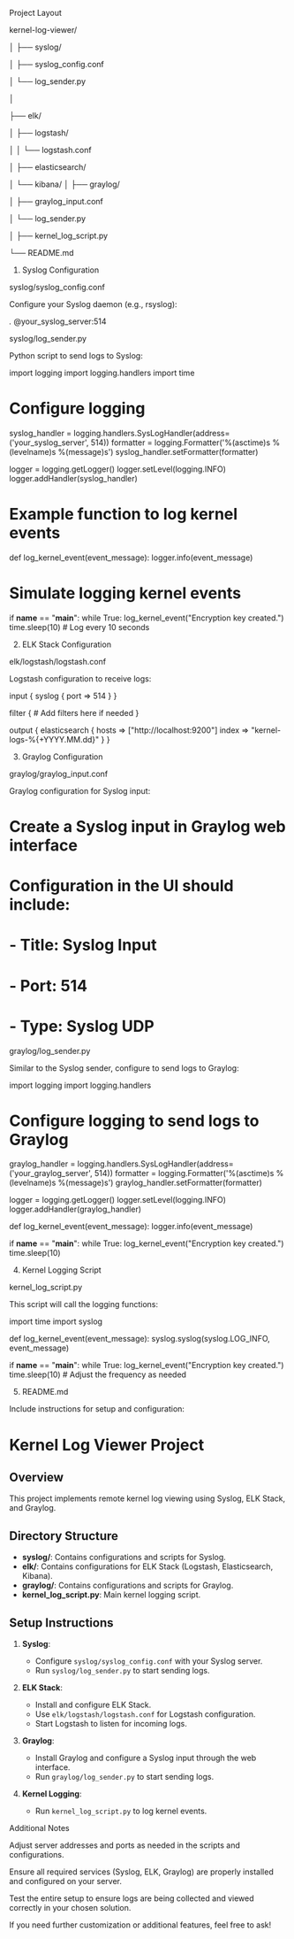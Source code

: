 Project Layout

kernel-log-viewer/

│
├── syslog/

│   ├── syslog_config.conf

│   └── log_sender.py

│

├── elk/

│   ├── logstash/

│   │   └── logstash.conf

│   ├── elasticsearch/

│   └── kibana/
│
├── graylog/

│   ├── graylog_input.conf

│   └── log_sender.py

│
├── kernel_log_script.py

└── README.md

1. Syslog Configuration

syslog/syslog_config.conf

Configure your Syslog daemon (e.g., rsyslog):

*.* @your_syslog_server:514

syslog/log_sender.py

Python script to send logs to Syslog:

import logging
import logging.handlers
import time

# Configure logging
syslog_handler = logging.handlers.SysLogHandler(address=('your_syslog_server', 514))
formatter = logging.Formatter('%(asctime)s %(levelname)s %(message)s')
syslog_handler.setFormatter(formatter)

logger = logging.getLogger()
logger.setLevel(logging.INFO)
logger.addHandler(syslog_handler)

# Example function to log kernel events
def log_kernel_event(event_message):
    logger.info(event_message)

# Simulate logging kernel events
if __name__ == "__main__":
    while True:
        log_kernel_event("Encryption key created.")
        time.sleep(10)  # Log every 10 seconds

2. ELK Stack Configuration

elk/logstash/logstash.conf

Logstash configuration to receive logs:

input {
    syslog {
        port => 514
    }
}

filter {
    # Add filters here if needed
}

output {
    elasticsearch {
        hosts => ["http://localhost:9200"]
        index => "kernel-logs-%{+YYYY.MM.dd}"
    }
}

3. Graylog Configuration

graylog/graylog_input.conf

Graylog configuration for Syslog input:

# Create a Syslog input in Graylog web interface
# Configuration in the UI should include: 
# - Title: Syslog Input
# - Port: 514
# - Type: Syslog UDP

graylog/log_sender.py

Similar to the Syslog sender, configure to send logs to Graylog:

import logging
import logging.handlers

# Configure logging to send logs to Graylog
graylog_handler = logging.handlers.SysLogHandler(address=('your_graylog_server', 514))
formatter = logging.Formatter('%(asctime)s %(levelname)s %(message)s')
graylog_handler.setFormatter(formatter)

logger = logging.getLogger()
logger.setLevel(logging.INFO)
logger.addHandler(graylog_handler)

def log_kernel_event(event_message):
    logger.info(event_message)

if __name__ == "__main__":
    while True:
        log_kernel_event("Encryption key created.")
        time.sleep(10)

4. Kernel Logging Script

kernel_log_script.py

This script will call the logging functions:

import time
import syslog

def log_kernel_event(event_message):
    syslog.syslog(syslog.LOG_INFO, event_message)

if __name__ == "__main__":
    while True:
        log_kernel_event("Encryption key created.")
        time.sleep(10)  # Adjust the frequency as needed

5. README.md

Include instructions for setup and configuration:

# Kernel Log Viewer Project

## Overview
This project implements remote kernel log viewing using Syslog, ELK Stack, and Graylog.

## Directory Structure
- **syslog/**: Contains configurations and scripts for Syslog.
- **elk/**: Contains configurations for ELK Stack (Logstash, Elasticsearch, Kibana).
- **graylog/**: Contains configurations and scripts for Graylog.
- **kernel_log_script.py**: Main kernel logging script.

## Setup Instructions
1. **Syslog**: 
   - Configure `syslog/syslog_config.conf` with your Syslog server.
   - Run `syslog/log_sender.py` to start sending logs.

2. **ELK Stack**: 
   - Install and configure ELK Stack.
   - Use `elk/logstash/logstash.conf` for Logstash configuration.
   - Start Logstash to listen for incoming logs.

3. **Graylog**: 
   - Install Graylog and configure a Syslog input through the web interface.
   - Run `graylog/log_sender.py` to start sending logs.

4. **Kernel Logging**:
   - Run `kernel_log_script.py` to log kernel events.

Additional Notes

Adjust server addresses and ports as needed in the scripts and configurations.

Ensure all required services (Syslog, ELK, Graylog) are properly installed and configured on your server.

Test the entire setup to ensure logs are being collected and viewed correctly in your chosen solution.


If you need further customization or additional features, feel free to ask!

